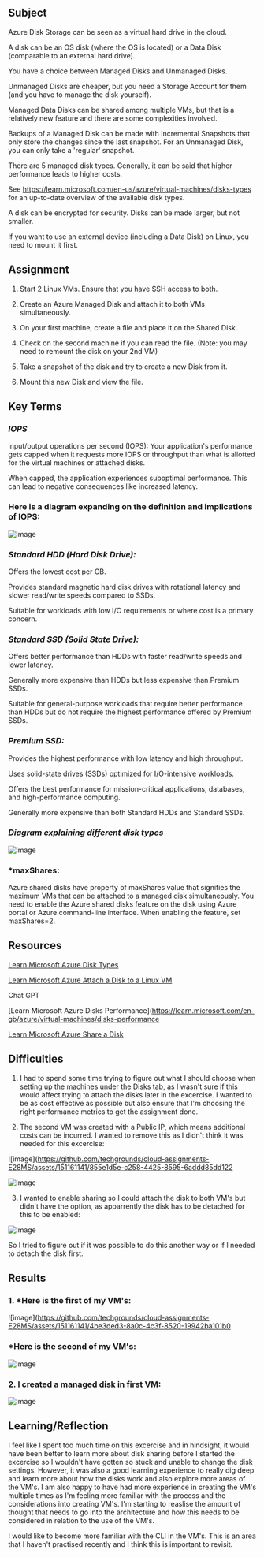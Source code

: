 ## Subject

Azure Disk Storage can be seen as a virtual hard drive in the cloud. 

A disk can be an OS disk (where the OS is located) or a Data Disk (comparable to an external hard drive). 

You have a choice between Managed Disks and Unmanaged Disks. 

Unmanaged Disks are cheaper, but you need a Storage Account for them (and you have to manage the disk yourself). 

Managed Data Disks can be shared among multiple VMs, but that is a relatively new feature and there are some complexities involved. 

Backups of a Managed Disk can be made with Incremental Snapshots that only store the changes since the last snapshot. For an Unmanaged Disk, you can only take a 'regular' snapshot.

There are 5 managed disk types. Generally, it can be said that higher performance leads to higher costs. 

See https://learn.microsoft.com/en-us/azure/virtual-machines/disks-types for an up-to-date overview of the available disk types.

A disk can be encrypted for security. Disks can be made larger, but not smaller.

If you want to use an external device (including a Data Disk) on Linux, you need to mount it first.


## Assignment

1.  Start 2 Linux VMs. Ensure that you have SSH access to both.

2.  Create an Azure Managed Disk and attach it to both VMs simultaneously.

3.  On your first machine, create a file and place it on the Shared Disk.

4.  Check on the second machine if you can read the file. (Note: you may need to remount the disk on your 2nd VM)

5.  Take a snapshot of the disk and try to create a new Disk from it.

6.  Mount this new Disk and view the file.

##  Key Terms

###  *IOPS*

input/output operations per second (IOPS):  Your application's performance gets capped when it requests more IOPS or throughput than what is allotted for the virtual machines or attached disks.

When capped, the application experiences suboptimal performance. This can lead to negative consequences like increased latency. 

###  Here is a diagram expanding on the definition and implications of IOPS:

![image](https://github.com/techgrounds/cloud-assignments-E28MS/assets/151161141/475f52a7-dd0f-4d77-b87a-8a9beae17a01)


### *Standard HDD (Hard Disk Drive):*

Offers the lowest cost per GB.

Provides standard magnetic hard disk drives with rotational latency and slower read/write speeds compared to SSDs.

Suitable for workloads with low I/O requirements or where cost is a primary concern.

###  *Standard SSD (Solid State Drive):*

Offers better performance than HDDs with faster read/write speeds and lower latency.

Generally more expensive than HDDs but less expensive than Premium SSDs.

Suitable for general-purpose workloads that require better performance than HDDs but do not require the highest performance offered by Premium SSDs.

###  *Premium SSD:*
Provides the highest performance with low latency and high throughput.

Uses solid-state drives (SSDs) optimized for I/O-intensive workloads.

Offers the best performance for mission-critical applications, databases, and high-performance computing.

Generally more expensive than both Standard HDDs and Standard SSDs.


###  *Diagram explaining different disk types*

![image](https://github.com/techgrounds/cloud-assignments-E28MS/assets/151161141/5085d2b6-3318-4250-abc5-8a024982a189)

### *maxShares:  

Azure shared disks have property of maxShares value that signifies the maximum VMs that can be attached to a managed disk simultaneously. You need to enable the Azure shared disks feature on the disk using Azure portal or Azure command-line interface. When enabling the feature, set maxShares=2.


##  Resources

[Learn Microsoft Azure Disk Types](https://learn.microsoft.com/en-us/azure/virtual-machines/disks-types)

[Learn Microsoft Azure Attach a Disk to a Linux VM](https://learn.microsoft.com/en-us/azure/virtual-machines/linux/attach-disk-portal)

Chat GPT

[Learn Microsoft Azure Disks Performance](https://learn.microsoft.com/en-gb/azure/virtual-machines/disks-performance

[Learn Microsoft Azure Share a Disk](https://learn.microsoft.com/en-us/azure/virtual-machines/disks-shared)

##  Difficulties

1.  I had to spend some time trying to figure out what I should choose when setting up the machines under the Disks tab, as I wasn't sure if this would affect trying to attach the disks later in the excercise.  I wanted to be as cost effective as possible but also ensure that I'm choosing the right performance metrics to get the assignment done.

2.  The second VM was created with a Public IP, which means additional costs can be incurred.  I wanted to remove this as I didn't think it was needed for this excercise:

   ![image](https://github.com/techgrounds/cloud-assignments-E28MS/assets/151161141/855e1d5e-c258-4425-8595-6addd85dd122

   ![image](https://github.com/techgrounds/cloud-assignments-E28MS/assets/151161141/3e2a5ba6-8897-417b-aa3f-0be45ee084c6)


3.  I wanted to enable sharing so I could attach the disk to both VM's but didn't have the option, as apparrently the disk has to be detached for this to be enabled:

   ![image](https://github.com/techgrounds/cloud-assignments-E28MS/assets/151161141/3703c263-d54d-45ab-9219-2c05dbbf05a4)

   So I tried to figure out if it was possible to do this another way or if I needed to detach the disk first.


   



##  Results

### 1.  *Here is the first of my VM's:

![image](https://github.com/techgrounds/cloud-assignments-E28MS/assets/151161141/4be3ded3-8a0c-4c3f-8520-19942ba101b0

###  *Here is the second of my VM's:

![image](https://github.com/techgrounds/cloud-assignments-E28MS/assets/151161141/3f60773b-2646-47e7-9beb-bf895ea4c451)

### 2.  I created a managed disk in first VM:

![image](https://github.com/techgrounds/cloud-assignments-E28MS/assets/151161141/a0f2d269-1a82-4168-9e73-a23a7fc0c5a0)

## Learning/Reflection

I feel like I spent too much time on this excercise and in hindsight, it would have been better to learn more about disk sharing before I started the excercise so I wouldn't have gotten so stuck and unable to change the disk settings.  However, it was also a good learning experience to really dig deep and learn more about how the disks work and also explore more areas of the VM's.  I am also happy to have had more experience in creating the VM's multiple times as I'm feeling more familiar with the process and the considerations into creating VM's.  I'm starting to reaslise the amount of thought that needs to go into the architecture and how this needs to be considered in relation to the use of the VM's.

I would like to become more familiar with the CLI in the VM's.  This is an area that I haven't practised recently and I think this is important to revisit.



